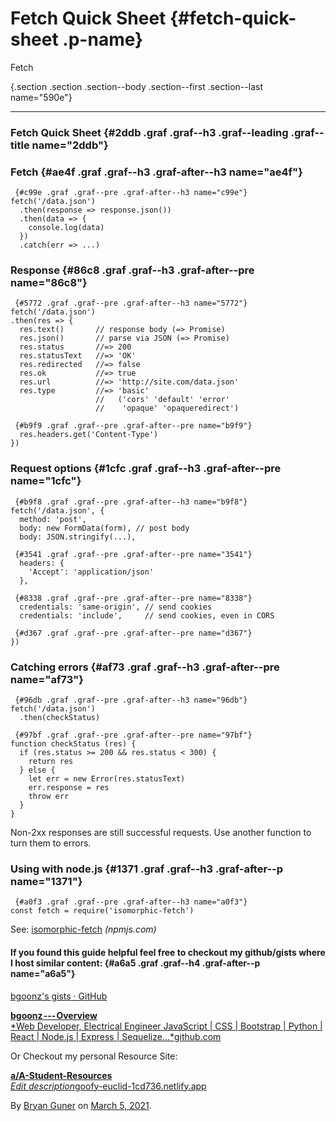 Fetch Quick Sheet {#fetch-quick-sheet .p-name}
=================


Fetch


 
{.section .section .section--body .section--first .section--last name="590e"}
 

------------------------------------------------------------------------


  
### Fetch Quick Sheet {#2ddb .graf .graf--h3 .graf--leading .graf--title name="2ddb"}

### Fetch {#ae4f .graf .graf--h3 .graf-after--h3 name="ae4f"}

```
 {#c99e .graf .graf--pre .graf-after--h3 name="c99e"}
fetch('/data.json')
  .then(response => response.json())
  .then(data => {
    console.log(data)
  })
  .catch(err => ...)
```


### Response {#86c8 .graf .graf--h3 .graf-after--pre name="86c8"}

```
 {#5772 .graf .graf--pre .graf-after--h3 name="5772"}
fetch('/data.json')
.then(res => {
  res.text()       // response body (=> Promise)
  res.json()       // parse via JSON (=> Promise)
  res.status       //=> 200
  res.statusText   //=> 'OK'
  res.redirected   //=> false
  res.ok           //=> true
  res.url          //=> 'http://site.com/data.json'
  res.type         //=> 'basic'
                   //   ('cors' 'default' 'error'
                   //    'opaque' 'opaqueredirect')
```


```
 {#b9f9 .graf .graf--pre .graf-after--pre name="b9f9"}
  res.headers.get('Content-Type')
})
```


### Request options {#1cfc .graf .graf--h3 .graf-after--pre name="1cfc"}

```
 {#b9f8 .graf .graf--pre .graf-after--h3 name="b9f8"}
fetch('/data.json', {
  method: 'post',
  body: new FormData(form), // post body
  body: JSON.stringify(...),
```


```
 {#3541 .graf .graf--pre .graf-after--pre name="3541"}
  headers: {
    'Accept': 'application/json'
  },
```


```
 {#8338 .graf .graf--pre .graf-after--pre name="8338"}
  credentials: 'same-origin', // send cookies
  credentials: 'include',     // send cookies, even in CORS
```


```
 {#d367 .graf .graf--pre .graf-after--pre name="d367"}
})
```


### Catching errors {#af73 .graf .graf--h3 .graf-after--pre name="af73"}

```
 {#96db .graf .graf--pre .graf-after--h3 name="96db"}
fetch('/data.json')
  .then(checkStatus)
```


```
 {#97bf .graf .graf--pre .graf-after--pre name="97bf"}
function checkStatus (res) {
  if (res.status >= 200 && res.status < 300) {
    return res
  } else {
    let err = new Error(res.statusText)
    err.response = res
    throw err
  }
}
```


Non-2xx responses are still successful requests. Use another function to
turn them to errors.

### Using with node.js {#1371 .graf .graf--h3 .graf-after--p name="1371"}

```
 {#a0f3 .graf .graf--pre .graf-after--h3 name="a0f3"}
const fetch = require('isomorphic-fetch')
```


See:
[isomorphic-fetch](https://npmjs.com/package/isomorphic-fetch)  *(npmjs.com)*

#### If you found this guide helpful feel free to checkout my github/gists where I host similar content: {#a6a5 .graf .graf--h4 .graf-after--p name="a6a5"}

[bgoonz's gists ·
GitHub](https://gist.github.com/bgoonz) 

[**bgoonz --- Overview**\
*Web Developer, Electrical Engineer JavaScript \| CSS \| Bootstrap \|
Python \| React \| Node.js \| Express \|
Sequelize...*github.com](https://github.com/bgoonz "https://github.com/bgoonz") [](https://github.com/bgoonz) 


Or Checkout my personal Resource Site:

 
[**a/A-Student-Resources**\
*Edit
description*goofy-euclid-1cd736.netlify.app]( https://web-dev-resource-hub.netlify.app/ " https://web-dev-resource-hub.netlify.app/") []( https://web-dev-resource-hub.netlify.app/) 






By [Bryan Guner](https://medium.com/@bryanguner)  on
[March 5, 2021](https://medium.com/p/8872650742b4).


